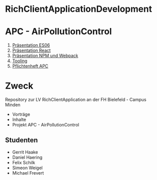 # RichClientApplicationDevelopment

# APC - AirPollutionControl

1. [Präsentation ES06](https://sweigel1.github.io/RichClientApplicationDevelopment/ES06/index.html#1)
2. [Präsentation React](https://sweigel1.github.io/RichClientApplicationDevelopment/react/index.html)
3. [Präsentation NPM und Webpack ](https://sweigel1.github.io/RichClientApplicationDevelopment/NPM-WEBPACK/index.html)
4. [Tooling](https://sweigel1.github.io/RichClientApplicationDevelopment/Tooling/index.html)
5. [Pflichtenheft APC](https://github.com/sweigel1/RichClientApplicationDevelopment/blob/master/AirPollutionControl/Pflichtenheft/pflichtenheft.md)

# Zweck

Repository zur LV RichClientApplication an der FH Bielefeld - Campus Minden

- Vorträge
- Inhalte
- Projekt APC - AirPollutionControl

## Studenten

- Gerrit Haake
- Daniel Haering
- Felix Schilk
- Simeon Weigel
- Michael Frevert



